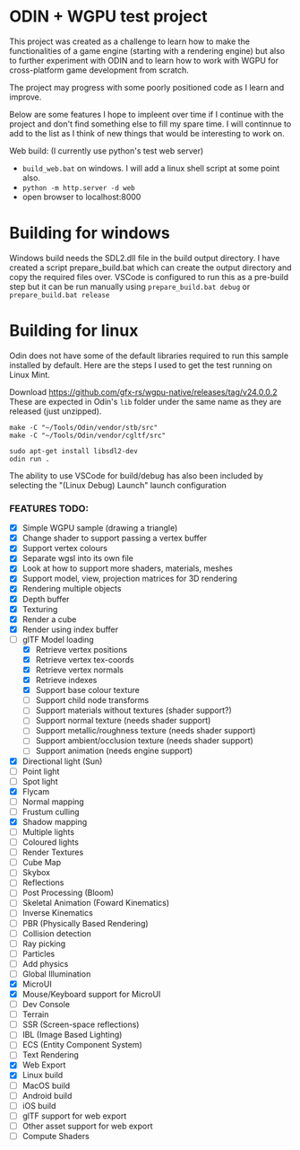 # ODIN + WGPU test project

This project was created as a challenge to learn how to make the functionalities of
a game engine (starting with a rendering engine) but also to further experiment with
ODIN and to learn how to work with WGPU for cross-platform game development from
scratch.

The project may progress with some poorly positioned code as I learn and improve.

Below are some features I hope to impleent over time if I continue with the project
and don't find something else to fill my spare time. I will continnue to add to the
list as I think of new things that would be interesting to work on.

Web build: (I currently use python's test web server)
* `build_web.bat` on windows. I will add a linux shell script at some point also.
* `python -m http.server -d web`
* open browser to localhost:8000

# Building for windows
Windows build needs the SDL2.dll file in the build output directory. I have created a script prepare_build.bat which can create the
output directory and copy the required files over. VSCode is configured to run this as a pre-build step but it can be run manually using
`prepare_build.bat debug` or `prepare_build.bat release`

# Building for linux
Odin does not have some of the default libraries required to run this sample installed by default. Here are the steps I used to get the test running on Linux Mint.

Download https://github.com/gfx-rs/wgpu-native/releases/tag/v24.0.0.2
These are expected in Odin's `lib` folder under the same name as they are released (just unzipped).

```
make -C "~/Tools/Odin/vendor/stb/src"
make -C "~/Tools/Odin/vendor/cgltf/src"

sudo apt-get install libsdl2-dev
odin run .
```

The ability to use VSCode for build/debug has also been included by selecting the "(Linux Debug) Launch" launch configuration

### FEATURES TODO:

- [x] Simple WGPU sample (drawing a triangle)
- [x] Change shader to support passing a vertex buffer
- [x] Support vertex colours
- [x] Separate wgsl into its own file
- [x] Look at how to support more shaders, materials, meshes
- [x] Support model, view, projection matrices for 3D rendering
- [x] Rendering multiple objects
- [x] Depth buffer
- [x] Texturing
- [x] Render a cube
- [x] Render using index buffer
- [ ] glTF Model loading
  - [x] Retrieve vertex positions
  - [x] Retrieve vertex tex-coords
  - [x] Retrieve vertex normals
  - [x] Retrieve indexes
  - [x] Support base colour texture
  - [ ] Support child node transforms
  - [ ] Support materials without textures (shader support?)
  - [ ] Support normal texture (needs shader support)
  - [ ] Support metallic/roughness texture (needs shader support)
  - [ ] Support ambient/occlusion texture (needs shader support)
  - [ ] Support animation (needs engine support)
- [x] Directional light (Sun)
- [ ] Point light
- [ ] Spot light
- [x] Flycam
- [ ] Normal mapping
- [ ] Frustum culling
- [x] Shadow mapping
- [ ] Multiple lights
- [ ] Coloured lights
- [ ] Render Textures
- [ ] Cube Map
- [ ] Skybox
- [ ] Reflections
- [ ] Post Processing (Bloom)
- [ ] Skeletal Animation (Foward Kinematics)
- [ ] Inverse Kinematics
- [ ] PBR (Physically Based Rendering)
- [ ] Collision detection
- [ ] Ray picking
- [ ] Particles
- [ ] Add physics
- [ ] Global Illumination
- [x] MicroUI
- [x] Mouse/Keyboard support for MicroUI
- [ ] Dev Console
- [ ] Terrain
- [ ] SSR (Screen-space reflections)
- [ ] IBL (Image Based Lighting)
- [ ] ECS (Entity Component System)
- [ ] Text Rendering
- [x] Web Export
- [x] Linux build
- [ ] MacOS build
- [ ] Android build
- [ ] iOS build
- [ ] glTF support for web export
- [ ] Other asset support for web export
- [ ] Compute Shaders
